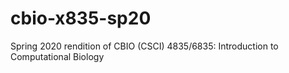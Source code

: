 # cbio-x835-sp20
Spring 2020 rendition of CBIO (CSCI) 4835/6835: Introduction to Computational Biology
